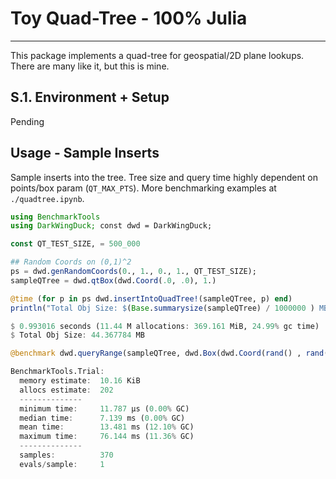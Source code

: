 # Toy Quad-Tree - 100% Julia

-----------------------
This package implements a quad-tree for geospatial/2D plane lookups. There are many like it, but this is mine.

## S.1. Environment + Setup

Pending

## Usage - Sample Inserts

Sample inserts into the tree. Tree size and query time highly dependent on points/box param (`QT_MAX_PTS`). More benchmarking examples at `./quadtree.ipynb`.

```Julia
using BenchmarkTools
using DarkWingDuck; const dwd = DarkWingDuck;

const QT_TEST_SIZE, = 500_000

## Random Coords on (0,1)^2
ps = dwd.genRandomCoords(0., 1., 0., 1., QT_TEST_SIZE);
sampleQTree = dwd.qtBox(dwd.Coord(.0, .0), 1.)

@time (for p in ps dwd.insertIntoQuadTree!(sampleQTree, p) end)
println("Total Obj Size: $(Base.summarysize(sampleQTree) / 1000000 ) MB")

$ 0.993016 seconds (11.44 M allocations: 369.161 MiB, 24.99% gc time)
$ Total Obj Size: 44.367784 MB
```

```Julia
@benchmark dwd.queryRange(sampleQTree, dwd.Box(dwd.Coord(rand() , rand()), rand()/2))

BenchmarkTools.Trial: 
  memory estimate:  10.16 KiB
  allocs estimate:  202
  --------------
  minimum time:     11.787 μs (0.00% GC)
  median time:      7.139 ms (0.00% GC)
  mean time:        13.481 ms (12.10% GC)
  maximum time:     76.144 ms (11.36% GC)
  --------------
  samples:          370
  evals/sample:     1
```

